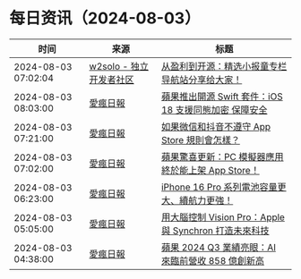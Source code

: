 ﻿# 每日资讯（2024-08-03）

|时间|来源|标题|
|---|---|---|
|2024-08-03 07:02:04|[w2solo - 独立开发者社区](https://w2solo.com/topics/feed)|[从盈利到开源：精选小报童专栏导航站分享给大家！](https://w2solo.com/topics/4877)|
|2024-08-03 08:03:00|[愛瘋日報](http://www.iphonetaiwan.org/feeds/posts/default)|[蘋果推出開源 Swift 套件：iOS 18 支援同態加密 保障安全](https://www.iphonetaiwan.org/2024/08/apple-swift-homomorphic-encryption-ios-18.html)|
|2024-08-03 07:21:00|[愛瘋日報](http://www.iphonetaiwan.org/feeds/posts/default)|[如果微信和抖音不遵守 App Store 規則會怎樣？](https://www.iphonetaiwan.org/2024/08/apple-wechat-tiktok-final-warning.html)|
|2024-08-03 07:02:00|[愛瘋日報](http://www.iphonetaiwan.org/feeds/posts/default)|[蘋果驚喜更新：PC 模擬器應用終於能上架 App Store！](https://www.iphonetaiwan.org/2024/08/apple-app-store-update-pc-emulators.html)|
|2024-08-03 06:23:00|[愛瘋日報](http://www.iphonetaiwan.org/feeds/posts/default)|[iPhone 16 Pro 系列電池容量更大、續航力更強！](https://www.iphonetaiwan.org/2024/08/iphone-16-pro-battery-upgrade.html)|
|2024-08-03 05:05:00|[愛瘋日報](http://www.iphonetaiwan.org/feeds/posts/default)|[用大腦控制 Vision Pro：Apple 與 Synchron 打造未來科技](https://www.iphonetaiwan.org/2024/08/brain-controlled-apple-vision-pro.html)|
|2024-08-03 04:38:00|[愛瘋日報](http://www.iphonetaiwan.org/feeds/posts/default)|[蘋果 2024 Q3 業績亮眼：AI 來臨前營收 858 億創新高](https://www.iphonetaiwan.org/2024/08/apple-2024-q3-earnings-record-revenue.html)|
